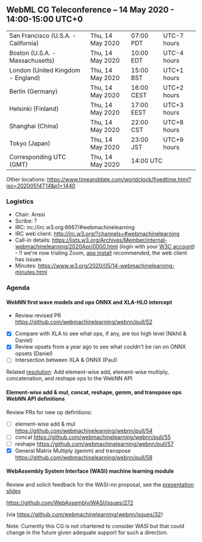 ## WebML CG Teleconference – 14 May 2020 - 14:00-15:00 UTC+0

<table>
<tr><td> San Francisco (U.S.A. - California) <td> Thu, 14 May 2020 <td> 07:00 PDT <td> UTC-7 hours
<tr><td> Boston (U.S.A. - Massachusetts) <td> Thu, 14 May 2020 <td> 10:00 EDT <td> UTC-4 hours
<tr><td> London (United Kingdom - England) <td> Thu, 14 May 2020 <td> 15:00 BST <td> UTC+1 hours
<tr><td> Berlin (Germany) <td> Thu, 14 May 2020 <td> 16:00 CEST <td> UTC+2 hours
<tr><td> Helsinki (Finland) <td> Thu, 14 May 2020 <td> 17:00 EEST <td> UTC+3 hours
<tr><td> Shanghai (China) <td> Thu, 14 May 2020 <td> 22:00 CST <td> UTC+8 hours
<tr><td> Tokyo (Japan) <td> Thu, 14 May 2020 <td> 23:00 JST <td> UTC+9 hours
<tr><td> Corresponding UTC (GMT) <td> Thu, 14 May 2020 <td colspan=2> 14:00 UTC
</table>

Other locations: https://www.timeanddate.com/worldclock/fixedtime.html?iso=20200514T14&p1=1440

### Logistics

* Chair: Anssi
* Scribe: ?
* IRC: irc://irc.w3.org:6667/#webmachinelearning
* IRC web client: http://irc.w3.org/?channels=#webmachinelearning
* Call-in details: https://lists.w3.org/Archives/Member/internal-webmachinelearning/2020Apr/0000.html (login with your [W3C account](https://www.w3.org/Help/Account/)) - :bangbang: we're now trialing Zoom, [app install](https://zoom.us/download) recommended, the web client has issues
* Minutes: https://www.w3.org/2020/05/14-webmachinelearning-minutes.html

### Agenda

#### WebNN first wave models and ops ONNX and XLA-HLO intercept

- Review revised PR https://github.com/webmachinelearning/webnn/pull/52
- [x] Compare with XLA to see what ops, if any, are too high level (Nikhil & Daniel)
- [x] Review opsets from a year ago to see what couldn't be ran on ONNX opsets (Daniel)
- [ ] Intersection between XLA & ONNX (Paul)

Related [resolution](https://www.w3.org/2020/04/30-webmachinelearning-minutes.html#r01): Add element-wise add, element-wise multiply, concatenation, and reshape ops to the WebNN API

#### Element-wise add & mul, concat, reshape, gemm, and transpose ops WebNN API definitions

Review PRs for new op definitions:

- [ ] element-wise add & mul https://github.com/webmachinelearning/webnn/pull/54
- [ ] concat https://github.com/webmachinelearning/webnn/pull/55
- [ ] reshape https://github.com/webmachinelearning/webnn/pull/57
- [x] General Matrix Multiply (gemm) and transpose https://github.com/webmachinelearning/webnn/pull/58

#### WebAssembly System Interface (WASI) machine learning module

Review and solicit feedback for the WASI-nn proposal, see the [presentation slides](https://github.com/webmachinelearning/meetings/blob/master/telcons/2020-05-14-wasi-nn.pdf)

https://github.com/WebAssembly/WASI/issues/272

(via https://github.com/webmachinelearning/webnn/issues/32)

Note: Currently this CG is not chartered to consider WASI but that could change in the future given adequate support for such a direction.
